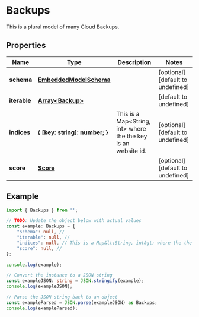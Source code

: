 
# Backups

This is a plural model of many Cloud Backups.

## Properties

Name | Type | Description | Notes
------------ | ------------- | ------------- | -------------
**schema** | [**EmbeddedModelSchema**](EmbeddedModelSchema) |  | [optional] [default to undefined]
**iterable** | [**Array&lt;Backup&gt;**](Backup) |  | [default to undefined]
**indices** | **\{ [key: string]: number; \}** | This is a Map&lt;String, int&gt; where the the key is an website id. | [optional] [default to undefined]
**score** | [**Score**](Score) |  | [optional] [default to undefined]

## Example

```typescript
import { Backups } from '';

// TODO: Update the object below with actual values
const example: Backups = {
    "schema": null, // 
    "iterable": null, // 
    "indices": null, // This is a Map&lt;String, int&gt; where the the key is an website id.
    "score": null, // 
};

console.log(example);

// Convert the instance to a JSON string
const exampleJSON: string = JSON.stringify(example);
console.log(exampleJSON);

// Parse the JSON string back to an object
const exampleParsed = JSON.parse(exampleJSON) as Backups;
console.log(exampleParsed);
```




